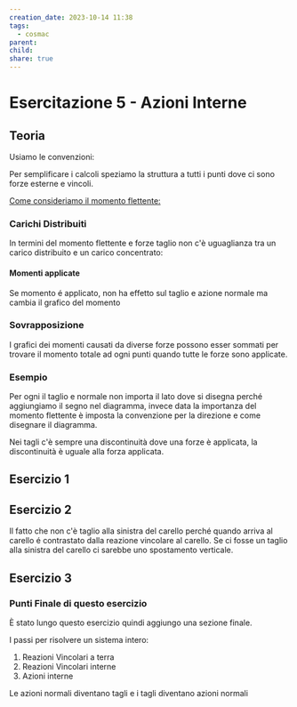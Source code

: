 ```yaml
---
creation_date: 2023-10-14 11:38
tags:
  - cosmac
parent: 
child: 
share: true
---
```


# Esercitazione 5 - Azioni Interne

## Teoria

Usiamo le convenzioni:

<!Diagramma convenzioni>

Per semplificare i calcoli speziamo la struttura a tutti i punti dove ci sono forze esterne e vincoli.

<u>Come consideriamo il momento flettente:</u>

<!Diagramma freccia>

### Carichi Distribuiti

In termini del momento flettente e forze taglio non c'è uguaglianza tra un carico distribuito e un carico concentrato:

<!Diagramma non equivalenza dei carichi distribuiti>

#### Momenti applicate

Se momento é applicato, non ha effetto sul taglio e azione normale ma cambia il grafico del momento

### Sovrapposizione

I grafici dei momenti causati da diverse forze possono esser sommati per trovare il momento totale ad ogni punti quando tutte le forze sono applicate.

<!Diagramma sovrapposizione>

### Esempio

<!Diagramma esempio>

Per ogni il taglio e normale non importa il lato dove si disegna perché aggiungiamo il segno nel diagramma, invece data la importanza del momento flettente è imposta la convenzione per la direzione e come disegnare il diagramma.

<!Diagramma momento flettente>

Nei tagli c'è sempre una discontinuità dove una forze è applicata, la discontinuità è uguale alla forza applicata.

## Esercizio 1

<!Diagramma esercizio 1>

## Esercizio 2

<!Diagramma esercizio 2>

Il fatto che non c'è taglio alla sinistra del carello perché quando arriva al carello é contrastato dalla reazione vincolare al carello. Se ci fosse un taglio alla sinistra del carello ci sarebbe uno spostamento verticale.

## Esercizio 3

<!Diagramma esercizio>

### Punti Finale di questo esercizio

È stato lungo questo esercizio quindi aggiungo una sezione finale.

I passi per risolvere un sistema intero:

1. Reazioni Vincolari a terra
2. Reazioni Vincolari interne
3. Azioni interne

Le azioni normali diventano tagli e i tagli diventano azioni normali
